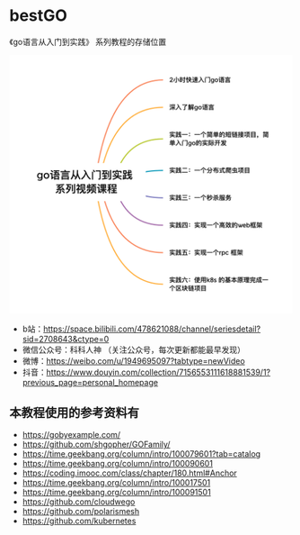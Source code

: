 # bestGO

《go语言从入门到实践》 系列教程的存储位置

![](./1.png)

- b站：https://space.bilibili.com/478621088/channel/seriesdetail?sid=2708643&ctype=0
- 微信公众号：科科人神 （关注公众号，每次更新都能最早发现）
- 微博：https://weibo.com/u/1949695097?tabtype=newVideo
- 抖音：https://www.douyin.com/collection/7156553111618881539/1?previous_page=personal_homepage

## 本教程使用的参考资料有
- https://gobyexample.com/
- https://github.com/shgopher/GOFamily/
- https://time.geekbang.org/column/intro/100079601?tab=catalog
- https://time.geekbang.org/column/intro/100090601
- https://coding.imooc.com/class/chapter/180.html#Anchor
- https://time.geekbang.org/column/intro/100017501
- https://time.geekbang.org/column/intro/100091501
- https://github.com/cloudwego
- https://github.com/polarismesh
- https://github.com/kubernetes
